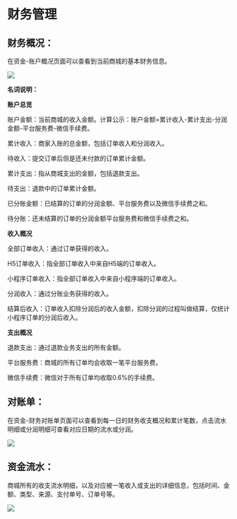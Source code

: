 # 财务管理

## **财务概况：**

在资金-账户概况页面可以查看到当前商城的基本财务信息。

![](http://md.stringon.com/img/%7Bfilename%7D%7B.suffix%7D20200912142541.png)

**名词说明：**

**账户总览**

账户金额：当前商城的收入金额。计算公示：账户金额=累计收入-累计支出-分润金额-平台服务费-微信手续费。

累计收入：商家入账的总金额，包括订单收入和分润收入。

待收入：提交订单后但是还未付款的订单累计金额。

累计支出：指从商城支出的金额，包括退款支出。

待支出：退款中的订单累计金额。

已分账金额：已结算的订单的分润金额、平台服务费以及微信手续费之和。

待分账：还未结算的订单的分润金额平台服务费和微信手续费之和。

**收入概况**

全部订单收入：通过订单获得的收入。

H5订单收入：指全部订单收入中来自H5端的订单收入。

小程序订单收入：指全部订单收入中来自小程序端的订单收入。

分润收入：通过分账业务获得的收入。

结算后收入：订单收入扣除分润后的收入金额，扣除分润的过程叫做结算，仅统计小程序订单的分润后收入。

**支出概况**

退款支出：通过退款业务支出的所有金额。

平台服务费：商城的所有订单均会收取一笔平台服务费。

微信手续费：微信对于所有订单均收取0.6%的手续费。

## **对账单：**

在资金-财务对账单页面可以查看到每一日的财务收支概况和累计笔数，点击流水明细或分润明细可查看对应日期的流水或分润。

![](http://md.stringon.com/img/%7Bfilename%7D%7B.suffix%7D20200912141946.png)

## **资金流水：**

商城所有的收支流水明细，以及对应被一笔收入或支出的详细信息，包括时间、金额、类型、来源、支付单号、订单号等。

![](http://md.stringon.com/img/%7Bfilename%7D%7B.suffix%7D20200912142026.png)


